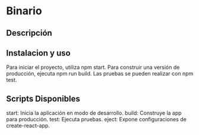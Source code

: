 # Binario

## Descripción

## Instalacion y uso

Para iniciar el proyecto, utiliza npm start. Para construir una versión de producción, ejecuta npm run build. Las pruebas se pueden realizar con npm test.

## Scripts Disponibles

start: Inicia la aplicación en modo de desarrollo.
build: Construye la app para producción.
test: Ejecuta pruebas.
eject: Expone configuraciones de create-react-app.